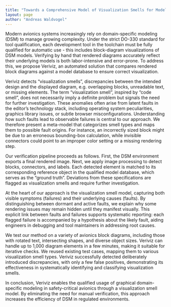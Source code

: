 ```yaml
---
title: "Towards a Comprehensive Model of Visualization Smells for Model Visualization Verification"
layout: page
author: "Andreas Waldvogel"
---
```


Modern avionics systems increasingly rely on domain-specific modeling (DSM) to manage growing complexity. Under the strict DO-330 standard for tool qualification, each development tool in the toolchain must be fully qualified for automatic use - this includes block-diagram visualizations of DSM models. Verifying by hand that rendered diagrams accurately reflect their underlying models is both labor-intensive and error-prone. To address this, we propose Veriviz, an automated solution that compares rendered block diagrams against a model database to ensure correct visualization.

Veriviz detects “visualization smells”, discrepancies between the intended design and the displayed diagram, e.g. overlapping blocks, unreadable text, or missing elements. The term “visualization smell”, inspired by “code smell”, does not necessarily imply a definite problem but signals the need for further investigation. These anomalies often arise from latent faults in the editor’s technology stack, including operating system peculiarities, graphics library issues, or subtle browser misconfigurations. Understanding how such faults lead to observable failures is central to our approach. We therefore present a meta-model that categorizes smell types and maps them to possible fault origins. For instance, an incorrectly sized block might be due to an erroneous bounding-box calculation, while invisible connectors could point to an improper color setting or a missing rendering step.

Our verification pipeline proceeds as follows. First, the DSM environment exports a final rendered image. Next, we apply image processing to detect blocks, connectors, and labels. Each detected element is matched to its corresponding reference object in the qualified model database, which serves as the “ground truth”. Deviations from these specifications are flagged as visualization smells and require further investigation.

At the heart of our approach is the visualization smell model, capturing both visible symptoms (failures) and their underlying causes (faults). By distinguishing between dormant and active faults, we explain why some rendering issues may remain hidden until they manifest visually. This explicit link between faults and failures supports systematic reporting: each flagged failure is accompanied by a hypothesis about the likely fault, aiding engineers in debugging and tool maintainers in addressing root causes.

We test our method on a variety of avionics block diagrams, including those with rotated text, intersecting shapes, and diverse object sizes. Veriviz can handle up to 1,000 diagram elements in a few minutes, making it suitable for iterative checks. We reused existing test cases, mapping them to various visualization smell types. Veriviz successfully detected deliberately introduced discrepancies, with only a few false positives, demonstrating its effectiveness in systematically identifying and classifying visualization smells.

In conclusion, Veriviz enables the qualified usage of graphical domain-specific modeling in safety-critical avionics through a visualization smell model. By eliminating the need for manual verification, this approach increases the efficiency of DSM in regulated environments.

